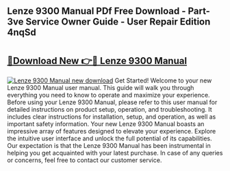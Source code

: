 ## Lenze 9300 Manual PDf Free Download - Part-3ve Service Owner Guide - User Repair Edition 4nqSd

# <h2><a href="http://cf18370.oget.top/?id=Lenze+9300+Manual">🔗Download New 👉🔴 Lenze 9300 Manual</a></h2>

[![Lenze 9300 Manual new download](https://i.imgur.com/5g1atiW.png)](http://cf18370.oget.top/?id=Lenze+9300+Manual)
Get Started! Welcome to your new Lenze 9300 Manual user manual. This guide will walk you through everything you need to know to operate and maximize your experience. Before using your Lenze 9300 Manual, please refer to this user manual for detailed instructions on product setup, operation, and troubleshooting. It includes clear instructions for installation, setup, and operation, as well as important safety information. Your new Lenze 9300 Manual boasts an impressive array of features designed to elevate your experience. Explore the intuitive user interface and unlock the full potential of its capabilities. Our expectation is that the Lenze 9300 Manual has been instrumental in helping you get acquainted with your latest purchase. In case of any queries or concerns, feel free to contact our customer service.
